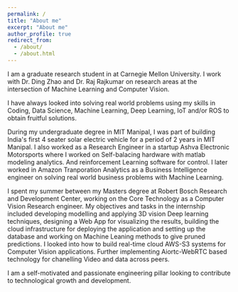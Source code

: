 ```yaml
---
permalink: /
title: "About me"
excerpt: "About me"
author_profile: true
redirect_from: 
  - /about/
  - /about.html
---
```


I am a graduate research student in at Carnegie Mellon University. I work with Dr. Ding Zhao and Dr. Raj Rajkumar on research areas at the intersection of Machine Learning and Computer Vision.

I have always looked into solving real world problems using my skills in Coding, Data Science, Machine Learning, Deep Learning, IoT and/or ROS to obtain fruitful solutions.

During my undergraduate degree in MIT Manipal, I was part of building India's first 4 seater solar electric vehicle for a period of 2 years in MIT Manipal. 
I also worked as a Research Engineer in a startup Ashva Electronic Motorsports where I worked on Self-balacing hardware with matlab modeling analytics. And reinforcement Learning software for control.
I later worked in Amazon Tranporation Analytics as a Business Intelligence engineer on solving real world business problems with Machine Learning. 

I spent my summer between my Masters degree at Robert Bosch Research and Development Center, working on the Core Technology as a Computer Vision Research engineer. My objectives and tasks in the internship included developing modelling and applying 3D vision Deep learning techniques, designing a Web App for visualizing the results, building the cloud infrastructure for deploying the application and setting up the database and  working on Machine Leaning methods to give pruned predictions. I looked into how to build real-time cloud AWS-S3 systems for Computer Vision applications. Further implementing Aiortc-WebRTC based technology for chanelling Video and data across peers.

I am a self-motivated and passionate engineering pillar looking to contribute to technological growth and development.


<!--
I work to make robots see, recognize, think and understand.
And to apply skills with CS and data to solve real world problems. 
Check out my published work, Projects and CV.

Manoj is a graduate research student in at Carnegie Mellon University. He works with Dr. Ding Zhao and Dr. Raj Rajkumar on research areas at the intersection of Machine Learning and Computer Vision.

He has always looked into solving real world problems using his skills in Programming, M.L, IoT and ROS to obtain fruitful robotics solutions.

During he undergraduate degree in MIT Manipal, he was part of building India's first 4 seater solar electric vehicle for a period of 2 years in MIT Manipal. 
He also worked as a Research Engineer in a startup Ashva Electronic Motorsports where he worked on Self-balacing hardware with matlab modeling analytics. And reinforcement Learning software for control.
He later worked in Amazon Tranporation Analytics as a Business Intelligence engineer. 

He spent his summer quarter in Robert Bosch Research and Development Center in the Core Technology as a Computer Vision Research engineer. His objectives and tasks in the internship included developing modelling and applying 3D vision Deep learning techniques, designing a Web App for visualizing the results, building the cloud infrastructure for deploying the application and setting up the database and  working on Machine Leaning methods to give pruned predictions. He looked into how to build real-time cloud AWS-S3 systems for Computer Vision applications.

Manoj tries to make robots see, recognize, think and understand.
Check out his published work, Projects and CV.
-->
